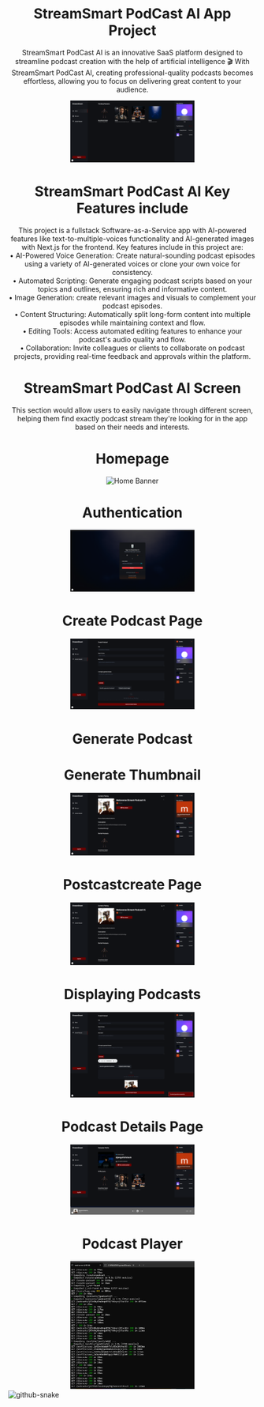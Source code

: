 

<div align="center">
<h1>StreamSmart PodCast AI App Project</h1>

<p>
StreamSmart PodCast AI is an innovative SaaS platform designed to streamline podcast creation with the help of artificial intelligence 🎬
With StreamSmart PodCast AI, creating professional-quality podcasts becomes effortless, allowing you to focus on delivering great content to your audience.
</p>
<img src="home.png" alt="Home Banner" width="50%"/>

<h1></h1>
<h1>StreamSmart PodCast AI Key Features include</h1>
This project is a fullstack Software-as-a-Service app with AI-powered features like text-to-multiple-voices functionality and AI-generated images with Next.js for the frontend.
 Key features include in this project are:<br/>
•	AI-Powered Voice Generation: Create natural-sounding podcast episodes using a variety of AI-generated voices or clone your own voice for consistency.<br/>
•	Automated Scripting: Generate engaging podcast scripts based on your topics and outlines, ensuring rich and informative content.<br/>
•	Image Generation: create relevant images and visuals to complement your podcast episodes.<br/>
•	Content Structuring: Automatically split long-form content into multiple episodes while maintaining context and flow.<br/>
•	Editing Tools: Access automated editing features to enhance your podcast's audio quality and flow.<br/>
•	Collaboration: Invite colleagues or clients to collaborate on podcast projects, providing real-time feedback and approvals within the platform.<br/>


<h1></h1>
<h1>StreamSmart PodCast AI Screen</h1>
<p>
This section would allow users to easily navigate through different screen, helping them find exactly podcast stream they're looking for in the app based on their needs and interests. 
</p>
   <h1>Homepage </h1>
   <img src="discovers.png" alt="Home Banner" width="50%"/>

   <h1></h1>
   <h1>Authentication</h1>
   <img src="auth.png" alt="Home Banner" width="50%" />

  <h1></h1>
  <h1>Create Podcast Page</h1>
  <img src="createpost.png" alt="Home Banner" width="50%" />

  <h1></h1>
    <h1>Generate Podcast</h1>
     <h1>Generate Thumbnail</h1>
   <img src="currentplaying.png" alt="Home Banner" width="50%"/>
   
  <h1></h1>
   <h1>Postcastcreate Page</h1>
    <img src="podcastcreated.png" alt="Home Banner" width="50%" />
 

   <h1></h1>
   <h1>Displaying Podcasts</h1>
   <img src="generateimagesuccess.png" alt="Home Banner" width="50%" />

   <h1></h1>
   <h1>Podcast Details Page</h1>
    <img src="podcastercreator.png" alt="Home Banner" width="50%" />

  
  <h1></h1>
  <h1>Podcast Player</h1>
    <img src="cmdsuccess.png" alt="Home Banner" width="50%" />

  
</div>


<picture>
  <source media="(prefers-color-scheme: dark)" srcset="https://raw.githubusercontent.com/tobiasmeyhoefer/tobiasmeyhoefer/output/github-snake-dark.svg" />
  <source media="(prefers-color-scheme: light)" srcset="https://raw.githubusercontent.com/tobiasmeyhoefer/tobiasmeyhoefer/output/github-snake.svg" />
  <img alt="github-snake" src="https://raw.githubusercontent.com/tobiasmeyhoefer/tobiasmeyhoefer/output/github-snake.svg" />
</picture>









































